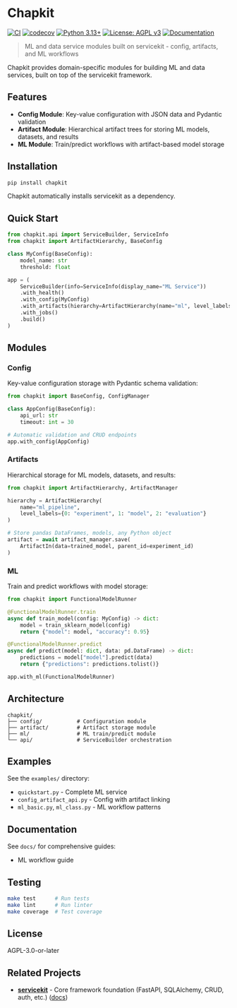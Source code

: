 # Chapkit

[![CI](https://github.com/dhis2-chap/chapkit/actions/workflows/ci.yml/badge.svg)](https://github.com/dhis2-chap/chapkit/actions/workflows/ci.yml)
[![codecov](https://codecov.io/gh/dhis2-chap/chapkit/branch/main/graph/badge.svg)](https://codecov.io/gh/dhis2-chap/chapkit)
[![Python 3.13+](https://img.shields.io/badge/python-3.13+-blue.svg)](https://www.python.org/downloads/)
[![License: AGPL v3](https://img.shields.io/badge/License-AGPL_v3-blue.svg)](https://www.gnu.org/licenses/agpl-3.0)
[![Documentation](https://img.shields.io/badge/docs-mkdocs-blue.svg)](https://dhis2-chap.github.io/chapkit/)

> ML and data service modules built on servicekit - config, artifacts, and ML workflows

Chapkit provides domain-specific modules for building ML and data services, built on top of the servicekit framework.

## Features

- **Config Module**: Key-value configuration with JSON data and Pydantic validation
- **Artifact Module**: Hierarchical artifact trees for storing ML models, datasets, and results
- **ML Module**: Train/predict workflows with artifact-based model storage

## Installation

```bash
pip install chapkit
```

Chapkit automatically installs servicekit as a dependency.

## Quick Start

```python
from chapkit.api import ServiceBuilder, ServiceInfo
from chapkit import ArtifactHierarchy, BaseConfig

class MyConfig(BaseConfig):
    model_name: str
    threshold: float

app = (
    ServiceBuilder(info=ServiceInfo(display_name="ML Service"))
    .with_health()
    .with_config(MyConfig)
    .with_artifacts(hierarchy=ArtifactHierarchy(name="ml", level_labels={0: "model"}))
    .with_jobs()
    .build()
)
```

## Modules

### Config

Key-value configuration storage with Pydantic schema validation:

```python
from chapkit import BaseConfig, ConfigManager

class AppConfig(BaseConfig):
    api_url: str
    timeout: int = 30

# Automatic validation and CRUD endpoints
app.with_config(AppConfig)
```

### Artifacts

Hierarchical storage for ML models, datasets, and results:

```python
from chapkit import ArtifactHierarchy, ArtifactManager

hierarchy = ArtifactHierarchy(
    name="ml_pipeline",
    level_labels={0: "experiment", 1: "model", 2: "evaluation"}
)

# Store pandas DataFrames, models, any Python object
artifact = await artifact_manager.save(
    ArtifactIn(data=trained_model, parent_id=experiment_id)
)
```

### ML

Train and predict workflows with model storage:

```python
from chapkit import FunctionalModelRunner

@FunctionalModelRunner.train
async def train_model(config: MyConfig) -> dict:
    model = train_sklearn_model(config)
    return {"model": model, "accuracy": 0.95}

@FunctionalModelRunner.predict
async def predict(model: dict, data: pd.DataFrame) -> dict:
    predictions = model["model"].predict(data)
    return {"predictions": predictions.tolist()}

app.with_ml(FunctionalModelRunner)
```

## Architecture

```
chapkit/
├── config/           # Configuration module
├── artifact/         # Artifact storage module
├── ml/               # ML train/predict module
└── api/              # ServiceBuilder orchestration
```

## Examples

See the `examples/` directory:

- `quickstart.py` - Complete ML service
- `config_artifact_api.py` - Config with artifact linking
- `ml_basic.py`, `ml_class.py` - ML workflow patterns

## Documentation

See `docs/` for comprehensive guides:

- ML workflow guide

## Testing

```bash
make test      # Run tests
make lint      # Run linter
make coverage  # Test coverage
```

## License

AGPL-3.0-or-later

## Related Projects

- **[servicekit](https://github.com/winterop-com/servicekit)** - Core framework foundation (FastAPI, SQLAlchemy, CRUD, auth, etc.) ([docs](https://winterop-com.github.io/servicekit))
